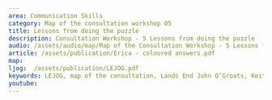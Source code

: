 ```yaml
---
area: Communication Skills
category: Map of the consultation workshop 05
title: Lessons from doing the puzzle
description: Consultation Workshop - 5 Lessons from doing the puzzle
audio: /assets/audio/map/Map of the Consultation Workshop - 5 Lessons from doing the puzzle - MQ.mp3
article: /assets/publication/Erica - coloured answers.pdf
map:
ljog:  /assets/publication/LEJOG.pdf
keywords: LEJOG, map of the consultation, Lands End John O’Groats, Keith Birrell
youtube: 
--- 
```

